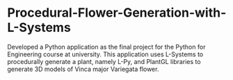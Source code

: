 # Procedural-Flower-Generation-with-L-Systems
Developed a Python application as the final project for the Python for Engineering course at university. This application uses L-Systems to procedurally generate a plant, namely L-Py, and PlantGL libraries to generate 3D models of Vinca major Variegata flower.
